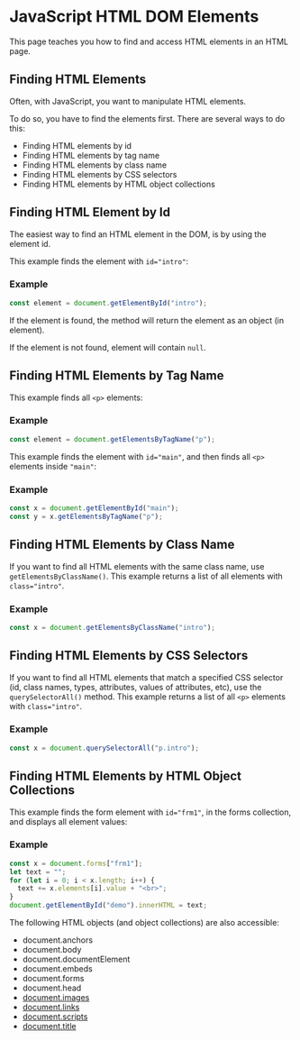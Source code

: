 # JavaScript HTML DOM Elements
This page teaches you how to find and access HTML elements in an HTML page.

## Finding HTML Elements
Often, with JavaScript, you want to manipulate HTML elements.

To do so, you have to find the elements first. There are several ways to do this:

* Finding HTML elements by id
* Finding HTML elements by tag name
* Finding HTML elements by class name
* Finding HTML elements by CSS selectors
* Finding HTML elements by HTML object collections



## Finding HTML Element by Id
The easiest way to find an HTML element in the DOM, is by using the element id.

This example finds the element with `id="intro"`:

### Example
```js
const element = document.getElementById("intro");
```

If the element is found, the method will return the element as an object (in element).

If the element is not found, element will contain `null`.


## Finding HTML Elements by Tag Name
This example finds all `<p>` elements:

### Example
```js
const element = document.getElementsByTagName("p");
```

This example finds the element with `id="main"`, and then finds all `<p>` elements inside `"main"`:

### Example
```js
const x = document.getElementById("main");
const y = x.getElementsByTagName("p");
```


## Finding HTML Elements by Class Name
If you want to find all HTML elements with the same class name, use `getElementsByClassName()`.
This example returns a list of all elements with `class="intro"`.

### Example
```js
const x = document.getElementsByClassName("intro");
```


## Finding HTML Elements by CSS Selectors
If you want to find all HTML elements that match a specified CSS selector (id, class names, types, attributes, values of attributes, etc), use the `querySelectorAll()` method.
This example returns a list of all `<p>` elements with `class="intro"`.

### Example
```js
const x = document.querySelectorAll("p.intro");
```


## Finding HTML Elements by HTML Object Collections
This example finds the form element with `id="frm1"`, in the forms collection, and displays all element values:

### Example
```js
const x = document.forms["frm1"];
let text = "";
for (let i = 0; i < x.length; i++) {
  text += x.elements[i].value + "<br>";
}
document.getElementById("demo").innerHTML = text;
```


The following HTML objects (and object collections) are also accessible:

* document.anchors
* document.body
* document.documentElement
* document.embeds
* document.forms
* document.head
* [document.images]()
* [document.links]()
* [document.scripts]()
* [document.title]()